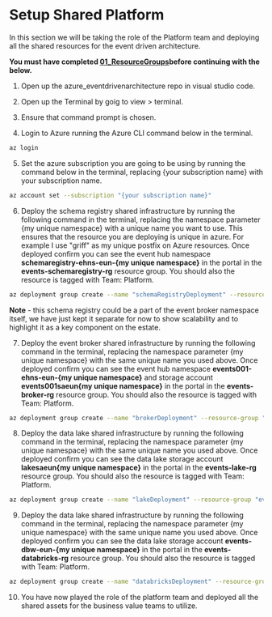 # Setup Shared Platform

In this section we will be taking the role of the Platform team and deploying all the shared resources for the event driven architecture.

**You must have completed [01_ResourceGroups](\..\01_ResourceGroups\ReadMe.md)before continuing with the below.** 

1. Open up the azure_eventdrivenarchitecture repo in visual studio code.

2. Open up the Terminal by goig to view > terminal. 

3. Ensure that command prompt is chosen.

4. Login to Azure running the Azure CLI command below in the terminal.


```bash
az login
```
5. Set the azure subscription you are going to be using by running the command below in the terminal, replacing {your subscription name} with your subscription name.

```bash
az account set --subscription "{your subscription name}"
```

6. Deploy the schema registry shared infrastructure by running the following command in the terminal, replacing the namespace parameter {my unique namespace} with a unique name you want to use. This ensures that the resource you are deploying is unique in azure. For example I use "griff" as my unique postfix on Azure resources.
Once deployed confirm you can see the event hub namespace **schemaregistry-ehns-eun-{my unique namespace}** in the portal in the **events-schemaregistry-rg** resource group. You should also the resource is tagged with Team: Platform.

```bash
az deployment group create --name "schemaRegistryDeployment" --resource-group "events-schemaregistry-rg" --template-file "02_SharedPlatform\schemaregistry.bicep" --parameters namespace="{my unique namespace}"
```

**Note** - this schema registry could be a part of the event broker namespace itself, we have just kept it separate for now to show scalability and to highlight it as a key component on the estate.

7. Deploy the event broker shared infrastructure by running the following command in the terminal, replacing the namespace parameter {my unique namespace} with the same unique name you used above.
Once deployed confirm you can see the event hub namespace **events001-ehns-eun-{my unique namespace}** and storage account **events001saeun{my unique namespace}** in the portal in the **events-broker-rg** resource group. You should also the resource is tagged with Team: Platform.

```bash
az deployment group create --name "brokerDeployment" --resource-group "events-broker-rg" --template-file "02_SharedPlatform\broker.bicep" --parameters namespace="{my unique namespace}"
```

8. Deploy the data lake shared infrastructure by running the following command in the terminal, replacing the namespace parameter {my unique namespace} with the same unique name you used above.
Once deployed confirm you can see the data lake storage account **lakesaeun{my unique namespace}** in the portal in the **events-lake-rg** resource group. You should also the resource is tagged with Team: Platform.

```bash
az deployment group create --name "lakeDeployment" --resource-group "events-lake-rg" --template-file "02_SharedPlatform\lake.bicep" --parameters namespace="{my unique namespace}"
```

9. Deploy the data lake shared infrastructure by running the following command in the terminal, replacing the namespace parameter {my unique namespace} with the same unique name you used above.
Once deployed confirm you can see the data lake storage account **events-dbw-eun-{my unique namespace}** in the portal in the **events-databricks-rg** resource group. You should also the resource is tagged with Team: Platform.

```bash
az deployment group create --name "databricksDeployment" --resource-group "events-databricks-rg" --template-file "02_SharedPlatform\databricks.bicep" --parameters namespace="{my unique namespace}"
```

10. You have now played the role of the platform team and deployed all the shared assets for the business value teams to utilize. 
